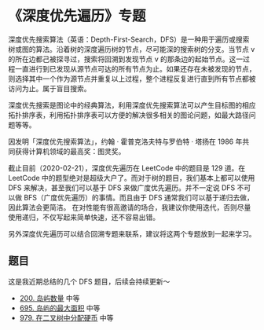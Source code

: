 # 《深度优先遍历》专题

深度优先搜索算法（英语：Depth-First-Search，DFS）是一种用于遍历或搜索树或图的算法。沿着树的深度遍历树的节点，尽可能深的搜索树的分支。当节点 v 的所在边都己被探寻过，搜索将回溯到发现节点 v 的那条边的起始节点。这一过程一直进行到已发现从源节点可达的所有节点为止。如果还存在未被发现的节点，则选择其中一个作为源节点并重复以上过程，整个进程反复进行直到所有节点都被访问为止。属于盲目搜索。

深度优先搜索是图论中的经典算法，利用深度优先搜索算法可以产生目标图的相应拓扑排序表，利用拓扑排序表可以方便的解决很多相关的图论问题，如最大路径问题等等。

因发明「深度优先搜索算法」，约翰 · 霍普克洛夫特与罗伯特 · 塔扬在 1986 年共同获得计算机领域的最高奖：图灵奖。

截止目前（2020-02-21），深度优先遍历在 LeetCode 中的题目是 129 道。在 LeetCode 中的题型绝对是超级大户了。而对于树的题目，我们基本上都可以使用 DFS 来解决，甚至我们可以基于 DFS 来做广度优先遍历。并不一定说 DFS 不可以做 BFS（广度优先遍历）的事情。而且由于 DFS 通常我们可以基于递归去做，因此算法会更简洁。 在对性能有很高邀请的场合，我建议你使用迭代，否则尽量使用递归，不仅写起来简单快速，还不容易出错。

另外深度优先遍历可以结合回溯专题来联系，建议将这两个专题放到一起来学习。

## 题目

这是我近期总结的几个 DFS 题目，后续会持续更新～

* [200. 岛屿数量](https://leetcode-cn.com/problems/number-of-islands/solution/mo-ban-ti-dao-yu-dfspython3-by-fe-lucifer-2/) 中等
* [695. 岛屿的最大面积](https://leetcode-cn.com/problems/max-area-of-island/solution/mo-ban-ti-dao-yu-dfspython3-by-fe-lucifer/) 中等
* [979. 在二叉树中分配硬币](https://leetcode-cn.com/problems/distribute-coins-in-binary-tree/solution/tu-jie-dfspython3-by-fe-lucifer/) 中等

